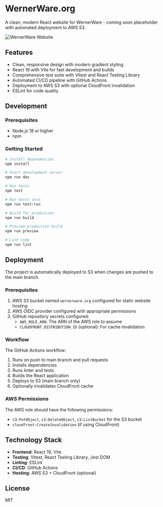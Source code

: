 # WernerWare.org

A clean, modern React website for WernerWare - coming soon placeholder with automated deployment to AWS S3.

![WernerWare Website](https://github.com/user-attachments/assets/c841494c-eb19-4c22-b135-c96610166f57)

## Features

- Clean, responsive design with modern gradient styling
- React 19 with Vite for fast development and builds
- Comprehensive test suite with Vitest and React Testing Library
- Automated CI/CD pipeline with GitHub Actions
- Deployment to AWS S3 with optional CloudFront invalidation
- ESLint for code quality

## Development

### Prerequisites

- Node.js 18 or higher
- npm

### Getting Started

```bash
# Install dependencies
npm install

# Start development server
npm run dev

# Run tests
npm test

# Run tests once
npm run test:run

# Build for production
npm run build

# Preview production build
npm run preview

# Lint code
npm run lint
```

## Deployment

The project is automatically deployed to S3 when changes are pushed to the main branch.

### Prerequisites

1. AWS S3 bucket named `wernerware.org` configured for static website hosting
2. AWS OIDC provider configured with appropriate permissions
3. GitHub repository secrets configured:
   - `AWS_ROLE_ARN`: The ARN of the AWS role to assume
   - `CLOUDFRONT_DISTRIBUTION_ID` (optional): For cache invalidation

### Workflow

The GitHub Actions workflow:
1. Runs on push to main branch and pull requests
2. Installs dependencies
3. Runs linter and tests
4. Builds the React application
5. Deploys to S3 (main branch only)
6. Optionally invalidates CloudFront cache

### AWS Permissions

The AWS role should have the following permissions:
- `s3:PutObject`, `s3:DeleteObject`, `s3:ListBucket` for the S3 bucket
- `cloudfront:CreateInvalidation` (if using CloudFront)

## Technology Stack

- **Frontend**: React 19, Vite
- **Testing**: Vitest, React Testing Library, Jest DOM
- **Linting**: ESLint
- **CI/CD**: GitHub Actions
- **Hosting**: AWS S3 + CloudFront (optional)

## License

MIT
